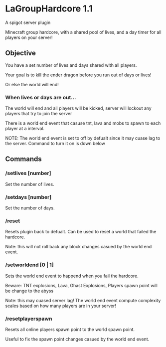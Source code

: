 # LaGroupHardcore 1.1
A spigot server plugin

Minecraft group hardcore, with a shared pool of lives, and a day timer for all players on your server!

## Objective
You have a set number of lives and days shared with all players.

Your goal is to kill the ender dragon before you run out of days or lives! 

Or else the world will end!

### When lives or days are out...

The world will end and all players will be kicked, server will lockout any players that try to join the server

There is a world end event that casuse tnt, lava and mobs to spawn to each player at a interval.

NOTE: The world end event is set to off by defualt since it may cuase lag to the server. Command to turn it on is down below


## Commands

### /setlives [number]

Set the number of lives.

### /setdays [number]

Set the number of days.

### /reset

Resets plugin back to defualt. Can be used to reset a world that failed the hardcore.

Note: this will not roll back any block changes casued by the world end event.
   
### /setworldend [0 | 1]

Sets the world end event to happend when you fail the hardcore.

Beware: TNT explosions, Lava, Ghast Explosions, Players spawn point will be change to the abyss

Note: this may cuased server lag! The world end event compute complexity scales based on how many players are in your server!

### /resetplayerspawn

Resets all online players spawn point to the world spawn point.

Useful to fix the spawn point changes casued by the world end event.

